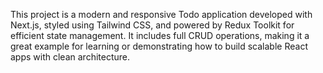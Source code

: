 This project is a modern and responsive Todo application developed with Next.js, styled using Tailwind CSS, and powered by Redux Toolkit for efficient state management. It includes full CRUD operations, making it a great example for learning or demonstrating how to build scalable React apps with clean architecture.